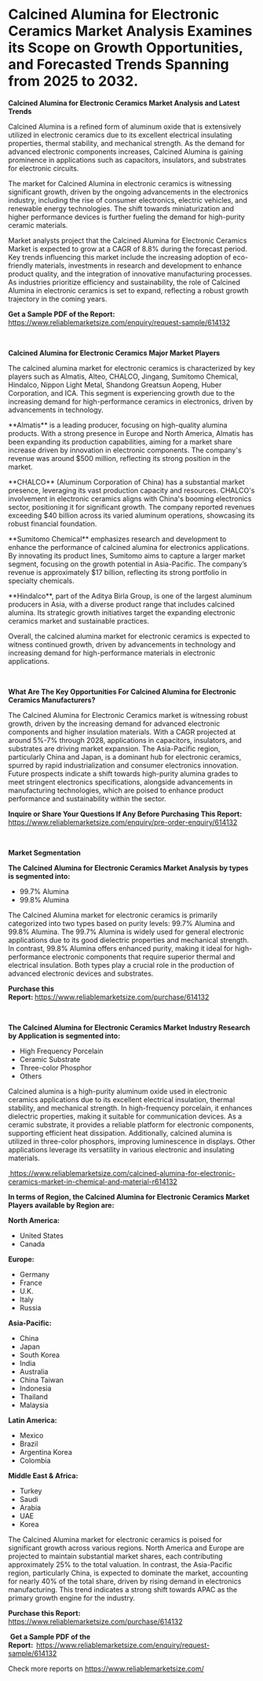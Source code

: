 <p><h1>Calcined Alumina for Electronic Ceramics Market Analysis Examines its Scope on Growth Opportunities, and Forecasted Trends Spanning from 2025 to 2032.</h1></p><p><strong>Calcined Alumina for Electronic Ceramics Market Analysis and Latest Trends</strong></p>
<p><p>Calcined Alumina is a refined form of aluminum oxide that is extensively utilized in electronic ceramics due to its excellent electrical insulating properties, thermal stability, and mechanical strength. As the demand for advanced electronic components increases, Calcined Alumina is gaining prominence in applications such as capacitors, insulators, and substrates for electronic circuits.</p><p>The market for Calcined Alumina in electronic ceramics is witnessing significant growth, driven by the ongoing advancements in the electronics industry, including the rise of consumer electronics, electric vehicles, and renewable energy technologies. The shift towards miniaturization and higher performance devices is further fueling the demand for high-purity ceramic materials.</p><p>Market analysts project that the Calcined Alumina for Electronic Ceramics Market is expected to grow at a CAGR of 8.8% during the forecast period. Key trends influencing this market include the increasing adoption of eco-friendly materials, investments in research and development to enhance product quality, and the integration of innovative manufacturing processes. As industries prioritize efficiency and sustainability, the role of Calcined Alumina in electronic ceramics is set to expand, reflecting a robust growth trajectory in the coming years.</p></p>
<p><strong>Get a Sample PDF of the Report:&nbsp;</strong> <a href="https://www.reliablemarketsize.com/enquiry/request-sample/614132?utm_campaign=3248&utm_medium=2&utm_source=Github&utm_content=ia&utm_term=24032025&utm_id=calcined-alumina-for-electronic-ceramics">https://www.reliablemarketsize.com/enquiry/request-sample/614132</a></p>
<p>&nbsp;</p>
<p><strong>Calcined Alumina for Electronic Ceramics Major Market Players</strong></p>
<p><p>The calcined alumina market for electronic ceramics is characterized by key players such as Almatis, Alteo, CHALCO, Jingang, Sumitomo Chemical, Hindalco, Nippon Light Metal, Shandong Greatsun Aopeng, Huber Corporation, and ICA. This segment is experiencing growth due to the increasing demand for high-performance ceramics in electronics, driven by advancements in technology.</p><p>**Almatis** is a leading producer, focusing on high-quality alumina products. With a strong presence in Europe and North America, Almatis has been expanding its production capabilities, aiming for a market share increase driven by innovation in electronic components. The company's revenue was around $500 million, reflecting its strong position in the market.</p><p>**CHALCO** (Aluminum Corporation of China) has a substantial market presence, leveraging its vast production capacity and resources. CHALCO's involvement in electronic ceramics aligns with China's booming electronics sector, positioning it for significant growth. The company reported revenues exceeding $40 billion across its varied aluminum operations, showcasing its robust financial foundation.</p><p>**Sumitomo Chemical** emphasizes research and development to enhance the performance of calcined alumina for electronics applications. By innovating its product lines, Sumitomo aims to capture a larger market segment, focusing on the growth potential in Asia-Pacific. The company’s revenue is approximately $17 billion, reflecting its strong portfolio in specialty chemicals.</p><p>**Hindalco**, part of the Aditya Birla Group, is one of the largest aluminum producers in Asia, with a diverse product range that includes calcined alumina. Its strategic growth initiatives target the expanding electronic ceramics market and sustainable practices.</p><p>Overall, the calcined alumina market for electronic ceramics is expected to witness continued growth, driven by advancements in technology and increasing demand for high-performance materials in electronic applications.</p></p>
<p>&nbsp;</p>
<p><strong>What Are The Key Opportunities For Calcined Alumina for Electronic Ceramics Manufacturers?</strong></p>
<p><p>The Calcined Alumina for Electronic Ceramics market is witnessing robust growth, driven by the increasing demand for advanced electronic components and higher insulation materials. With a CAGR projected at around 5%-7% through 2028, applications in capacitors, insulators, and substrates are driving market expansion. The Asia-Pacific region, particularly China and Japan, is a dominant hub for electronic ceramics, spurred by rapid industrialization and consumer electronics innovation. Future prospects indicate a shift towards high-purity alumina grades to meet stringent electronics specifications, alongside advancements in manufacturing technologies, which are poised to enhance product performance and sustainability within the sector.</p></p>
<p><strong>Inquire or Share Your Questions If Any Before Purchasing This Report:</strong> <a href="https://www.reliablemarketsize.com/enquiry/pre-order-enquiry/614132?utm_campaign=3248&utm_medium=2&utm_source=Github&utm_content=ia&utm_term=24032025&utm_id=calcined-alumina-for-electronic-ceramics">https://www.reliablemarketsize.com/enquiry/pre-order-enquiry/614132</a></p>
<p>&nbsp;</p>
<p><strong>Market Segmentation</strong></p>
<p><strong>The Calcined Alumina for Electronic Ceramics Market Analysis by types is segmented into:</strong></p>
<p><ul><li>99.7% Alumina</li><li>99.8% Alumina</li></ul></p>
<p><p>The Calcined Alumina market for electronic ceramics is primarily categorized into two types based on purity levels: 99.7% Alumina and 99.8% Alumina. The 99.7% Alumina is widely used for general electronic applications due to its good dielectric properties and mechanical strength. In contrast, 99.8% Alumina offers enhanced purity, making it ideal for high-performance electronic components that require superior thermal and electrical insulation. Both types play a crucial role in the production of advanced electronic devices and substrates.</p></p>
<p><strong>Purchase this Report:&nbsp;</strong><a href="https://www.reliablemarketsize.com/purchase/614132?utm_campaign=3248&utm_medium=2&utm_source=Github&utm_content=ia&utm_term=24032025&utm_id=calcined-alumina-for-electronic-ceramics">https://www.reliablemarketsize.com/purchase/614132</a></p>
<p>&nbsp;</p>
<p><strong>The Calcined Alumina for Electronic Ceramics Market Industry Research by Application is segmented into:</strong></p>
<p><ul><li>High Frequency Porcelain</li><li>Ceramic Substrate</li><li>Three-color Phosphor</li><li>Others</li></ul></p>
<p><p>Calcined alumina is a high-purity aluminum oxide used in electronic ceramics applications due to its excellent electrical insulation, thermal stability, and mechanical strength. In high-frequency porcelain, it enhances dielectric properties, making it suitable for communication devices. As a ceramic substrate, it provides a reliable platform for electronic components, supporting efficient heat dissipation. Additionally, calcined alumina is utilized in three-color phosphors, improving luminescence in displays. Other applications leverage its versatility in various electronic and insulating materials.</p></p>
<p><a href="https://www.reliablemarketsize.com/calcined-alumina-for-electronic-ceramics-market-in-chemical-and-material-r614132?utm_campaign=3248&utm_medium=2&utm_source=Github&utm_content=ia&utm_term=24032025&utm_id=calcined-alumina-for-electronic-ceramics">&nbsp;https://www.reliablemarketsize.com/calcined-alumina-for-electronic-ceramics-market-in-chemical-and-material-r614132</a></p>
<p><strong>In terms of Region, the Calcined Alumina for Electronic Ceramics Market Players available by Region are:</strong></p>
<p>
    <p> <strong> North America: </strong>
        <ul>
            <li>United States</li>
            <li>Canada</li>
        </ul>
        </p> 
    <p> <strong> Europe: </strong>
        <ul>
            <li>Germany</li>
            <li>France</li>
            <li>U.K.</li>
            <li>Italy</li>
            <li>Russia</li>
        </ul>
        </p> 
    <p> <strong> Asia-Pacific: </strong>
        <ul>
            <li>China</li>
            <li>Japan</li>
            <li>South Korea</li>
            <li>India</li>
            <li>Australia</li>
            <li>China Taiwan</li>
            <li>Indonesia</li>
            <li>Thailand</li>
            <li>Malaysia</li>
        </ul>
        </p> 
    <p> <strong> Latin America: </strong>
        <ul>
            <li>Mexico</li>
            <li>Brazil</li>
            <li>Argentina Korea</li>
            <li>Colombia</li>
        </ul>
        </p> 
    <p> <strong> Middle East & Africa: </strong>
        <ul>
            <li>Turkey</li>
            <li>Saudi</li>
            <li>Arabia</li>
            <li>UAE</li>
            <li>Korea</li>
        </ul>
    </p>
    </p>
<p><p>The Calcined Alumina market for electronic ceramics is poised for significant growth across various regions. North America and Europe are projected to maintain substantial market shares, each contributing approximately 25% to the total valuation. In contrast, the Asia-Pacific region, particularly China, is expected to dominate the market, accounting for nearly 40% of the total share, driven by rising demand in electronics manufacturing. This trend indicates a strong shift towards APAC as the primary growth engine for the industry.</p></p>
<p><strong>Purchase this Report: </strong><a href="https://www.reliablemarketsize.com/purchase/614132?utm_campaign=3248&utm_medium=2&utm_source=Github&utm_content=ia&utm_term=24032025&utm_id=calcined-alumina-for-electronic-ceramics">https://www.reliablemarketsize.com/purchase/614132</a></p>
<p>&nbsp;<strong>Get a Sample PDF of the Report:&nbsp;&nbsp;</strong><a href="https://www.reliablemarketsize.com/enquiry/request-sample/614132?utm_campaign=3248&utm_medium=2&utm_source=Github&utm_content=ia&utm_term=24032025&utm_id=calcined-alumina-for-electronic-ceramics">https://www.reliablemarketsize.com/enquiry/request-sample/614132</a></p>
<p><strong></strong></p>
<p>Check more reports on <a href="https://www.reliablemarketsize.com/?utm_campaign=3248&utm_medium=2&utm_source=Github&utm_content=ia&utm_term=24032025&utm_id=calcined-alumina-for-electronic-ceramics">https://www.reliablemarketsize.com/</a></p>